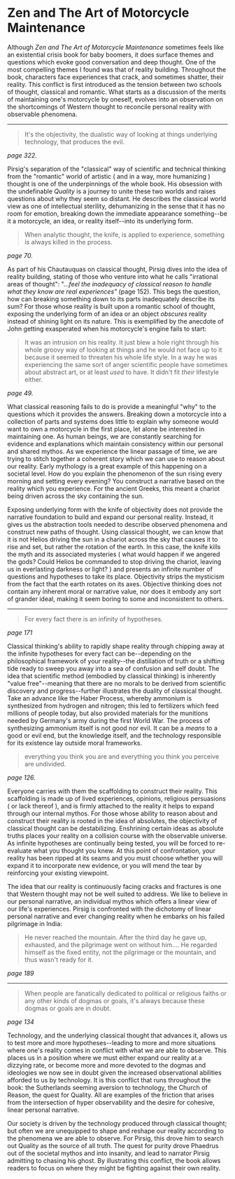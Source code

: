 # Zen and The Art of Motorcycle Maintenance

Although *Zen and The Art of Motorcycle Maintenance* sometimes feels like an existential crisis book for baby boomers, it does surface themes and questions which evoke good conversation and deep thought. One of the most compelling themes I found was that of reality building. Throughout the book, characters face experiences that crack, and sometimes shatter, their reality. This conflict is first introduced as the tension between two schools of thought, classical and romantic. What starts as a discussion of the merits of maintaining one's motorcycle by oneself, evolves into an observation on the shortcomings of Western thought to reconcile personal reality with observable phenomena.

---

> It's the objectivity, the dualistic way of looking at things underlying technology, that produces the evil.

*page 322.*

Pirsig's separation of the "classical" way of scientific and technical thinking from the "romantic" world of artistic ( and in a way, more humanizing ) thought is one of the underpinnings of the whole book. His obsession with the undefinable *Quality* is a journey to unite these two worlds and raises questions about why they seem so distant. He describes the classical world view as one of intellectual sterility, dehumanizing in the sense that it has no room for emotion, breaking down the immediate appearance something--be it a motorcycle, an idea, or reality itself--into its underlying form.

> When analytic thought, the knife, is applied to experience, something is always killed in the process.

*page 70.*

As part of his Chautauquas on classical thought, Pirsig dives into the idea of reality building, stating of those who venture into what he calls "irrational areas of thought": "...*feel the inadequacy of classical reason to handle what they know are real experiences"* (page 152). This begs the question, how can breaking something down to its parts inadequately describe its sum? For those whose reality is built upon a romantic school of thought, exposing the underlying form of an idea or an object *obscures* reality instead of shining light on its nature. This is exemplified by the anecdote of John getting exasperated when his motorcycle's engine fails to start:

> It was an intrusion on his reality. It just blew a hole right through his whole groovy way of looking at things and he would not face up to it because it seemed to threaten his whole life style. In a way he was experiencing the same sort of anger scientific people have sometimes about abstract art, or at least *used* to have. It didn't fit *their* lifestyle either.

*page 49.*

What classical reasoning fails to do is provide a meaningful "why" to the questions which it provides the answers. Breaking down a motorcycle into a collection of parts and systems does little to explain why someone would want to own a motorcycle in the first place, let alone be interested in maintaining one. As human beings, we are constantly searching for evidence and explanations which maintain consistency within our personal and shared mythos. As we experience the linear passage of time, we are trying to stitch together a coherent story which we can use to reason about our reality. Early mythology is a great example of this happening on a societal level. How do you explain the phenomenon of the sun rising every morning and setting every evening? You construct a narrative based on the reality which you experience. For the ancient Greeks, this meant a chariot being driven across the sky containing the sun.

Exposing underlying form with the knife of objectivity does not provide the narrative foundation to build and expand our personal reality. Instead, it gives us the abstraction tools needed to describe observed phenomena and construct new paths of thought. Using classical thought, we can know that it is not Helios driving the sun in a chariot across the sky that causes it to rise and set, but rather the rotation of the earth. In this case, the knife kills the myth and its associated mysteries ( what would happen if we angered the gods? Could Helios be commanded to stop driving the chariot, leaving us in everlasting darkness or light? ) and presents an infinite number of questions and hypotheses to take its place. Objectivity strips the mysticism from the fact that the earth rotates on its axes. Objective thinking does not contain any inherent moral or narrative value, nor does it embody any sort of grander ideal, making it seem boring to some and inconsistent to others.

---

> For every fact there is an infinity of hypotheses.

*page 171*

Classical thinking's ability to rapidly shape reality through chipping away at the infinite hypotheses for every fact can be--depending on the philosophical framework of your reality--the distillation of truth or a shifting tide ready to sweep you away into a sea of confusion and self doubt. The idea that scientific method (embodied by classical thinking) is inherently "value free"--meaning that there are no morals to be derived from scientific discovery and progress--further illustrates the duality of classical thought. Take an advance like the Haber Process, whereby ammonium is synthesized from hydrogen and nitrogen; this led to fertilizers which feed millions of people today, but also provided materials for the munitions needed by Germany's army during the first World War. The process of synthesizing ammonium itself is not good nor evil. It can be a *means* to a good or evil end, but the knowledge itself, and the technology responsible for its existence lay outside moral frameworks.

> everything you think you are and everything you think you perceive are undivided.

*page 126.*

Everyone carries with them the scaffolding to construct their reality. This scaffolding is made up of lived experiences, opinions, religious persuasions ( or lack thereof ), and is firmly attached to the reality it helps to expand through our internal mythos. For those whose ability to reason about and construct their reality is rooted in the idea of absolutes, the objectivity of classical thought can be destabilizing. Enshrining certain ideas as absolute truths places your reality on a collision course with the observable universe. As infinite hypotheses are continually being tested, you will be forced to re-evaluate what you thought you knew. At this point of confrontation, your reality has been ripped at its seams and you must choose whether you will expand it to incorporate new evidence, or you will mend the tear by reinforcing your existing viewpoint.

The idea that our reality is continuously facing cracks and fractures is one that Western thought may not be well suited to address. We like to believe in our personal narrative, an individual mythos which offers a linear view of our life's experiences. Pirsig is confronted with the dichotomy of linear personal narrative and ever changing reality when he embarks on his failed pilgrimage in India:

> He never reached the mountain. After the third day he gave up, exhausted, and the pilgrimage went on without him.... He regarded himself as the fixed entity, not the pilgrimage or the mountain, and thus wasn't ready for it.

*page 189*

---

> When people are fanatically dedicated to political or religious faiths or any other kinds of dogmas or goals, it's always because these dogmas or goals are in doubt.

*page 134*

Technology, and the underlying classical thought that advances it, allows us to test more and more hypotheses--leading to more and more situations where one's reality comes in conflict with what we are able to observe. This places us in a position where we must either expand our reality at a dizzying rate, or become more and more devoted to the dogmas and ideologies we now see in doubt given the increased observational abilities afforded to us by technology. It is this conflict that runs throughout the book: the Sutherlands seeming aversion to technology, the Church of Reason, the quest for Quality. All are examples of the friction that arises from the intersection of hyper observability and the desire for cohesive, linear personal narrative.

Our society is driven by the technology produced through classical thought; but often we are unequipped to shape and reshape our reality according to the phenomena we are able to observe. For Pirsig, this drove him to search out Quality as the source of all truth. The quest for purity drove Phaedrus out of the societal mythos and into insanity, and lead to narrator Pirsig admitting to chasing his ghost. By illustrating this conflict, the book allows readers to focus on where they might be fighting against their own reality.
